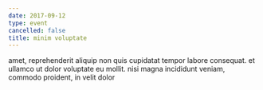 ```yaml
---
date: 2017-09-12
type: event
cancelled: false
title: minim voluptate
---
```

amet, reprehenderit aliquip non quis cupidatat tempor labore consequat. et ullamco ut dolor voluptate eu mollit. nisi magna incididunt veniam, commodo proident, in velit dolor